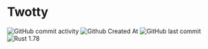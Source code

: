 # Twotty

![GitHub commit activity](https://img.shields.io/github/commit-activity/t/sqlmerr/twotty)
![Github Created At](https://img.shields.io/github/created-at/sqlmerr/twotty)
![GitHub last commit](https://img.shields.io/github/last-commit/sqlmerr/twotty)
![Rust 1.78](https://img.shields.io/static/v1?logo=Rust&label=&message=Rust+1.78&color=dea584)
